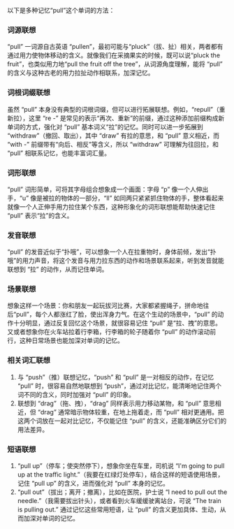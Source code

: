 以下是多种记忆“pull”这个单词的方法：

### 词源联想
“pull” 一词源自古英语 “pullen”，最初可能与“pluck”（拔、扯）相关，两者都有通过用力使物体移动的含义。就像我们在采摘果实的时候，既可以说“pluck the fruit”，也类似用力地“pull the fruit off the tree”，从词源角度理解，能将 “pull” 的含义与这种古老的用力拉扯动作相联系，加深记忆。

### 词根词缀联想
虽然 “pull” 本身没有典型的词根词缀，但可以进行拓展联想。例如，“repull”（重新拉），这里 “re -” 是常见的表示“再次、重新”的前缀，通过这种添加前缀构成新单词的方式，强化对 “pull” 基本词义“拉”的记忆。同时可以进一步拓展到 “withdraw”（撤回、取出），其中 “draw” 有拉的意思，和 “pull” 意义相近，而 “with -” 前缀带有“向后、相反”等含义，所以 “withdraw” 可理解为往回拉，和 “pull” 相联系记忆，也能丰富词汇量。

### 词形联想
“pull” 词形简单，可将其字母组合想象成一个画面：字母 “p” 像一个人伸出手，“u” 像是被拉的物体的一部分，“ll” 如同两只紧紧抓住物体的手，整体看起来就像一个人正伸手用力拉住某个东西，这种形象化的词形联想能帮助快速记住 “pull” 表示“拉”的含义。

### 发音联想
“pull” 的发音近似于“扑哦”，可以想象一个人在拉重物时，身体前倾，发出“扑哦”的用力声音，将这个发音与用力拉东西的动作和场景联系起来，听到发音就能联想到 “拉” 的动作，从而记住单词。

### 场景联想
想象这样一个场景：你和朋友一起玩拔河比赛，大家都紧握绳子，拼命地往后“pull”，每个人都涨红了脸，使出浑身力气。在这个生动的场景中，“pull” 的动作十分明显，通过反复回忆这个场景，就很容易记住 “pull” 是“拉、拽”的意思。又或者想象你在火车站拉着行李箱，行李箱的轮子随着你 “pull” 的动作滚动前行，这种日常场景也能加深对单词的记忆。

### 相关词汇联想
1. 与 “push”（推）联想记忆，“push” 和 “pull” 是一对相反的动作，在记忆 “pull” 时，很容易自然地联想到 “push”，通过对比记忆，能清晰地记住两个词不同的含义，同时加强对 “pull” 的印象。
2. 联想到 “drag”（拖、拽），“drag” 同样表示用力移动某物，和 “pull” 意思相近，但 “drag” 通常暗示物体较重，在地上拖着走，而 “pull” 相对更通用。把这两个词放在一起对比记忆，不仅能记住 “pull” 的含义，还能准确区分它们的用法差异。

### 短语联想
1. “pull up”（停车；使突然停下），想象你坐在车里，司机说 “I'm going to pull up at the traffic light.”（我要在红绿灯处停车），结合这样的短语使用场景，记住 “pull up” 的含义，进而强化对 “pull” 本身的记忆。
2. “pull out”（拔出；离开；撤离），比如在医院，护士说 “I need to pull out the needle.”（我需要拔出针头），或者看到火车缓缓驶离站台，可说 “The train is pulling out.” 通过记忆这些常用短语，让 “pull” 的含义更加具体、生动，从而加深对单词的记忆。 